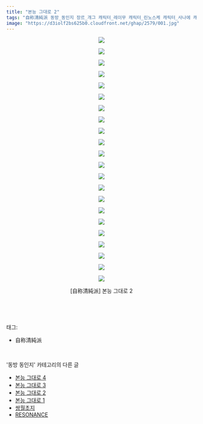 ```yaml
---
title: "본능 그대로 2"
tags: "自称清純派 동방_동인지 장르_개그 캐릭터_레이무 캐릭터_린노스케 캐릭터_사나에 캐릭터_스와코"
image: "https://d3iolf2bs625b0.cloudfront.net/ghap/2579/001.jpg"
---
```

<div class="article">
<p style="text-align: center; clear: none; float: none;"><img src="{{ site.imgserver3 }}/ghap/2579/001.jpg"/></p>
<p style="text-align: center; clear: none; float: none;"><img src="{{ site.imgserver3 }}/ghap/2579/002.jpg"/></p>
<p style="text-align: center; clear: none; float: none;"><img src="{{ site.imgserver3 }}/ghap/2579/003.jpg"/></p>
<p style="text-align: center; clear: none; float: none;"><img src="{{ site.imgserver3 }}/ghap/2579/004.jpg"/></p>
<p style="text-align: center; clear: none; float: none;"><img src="{{ site.imgserver3 }}/ghap/2579/005.jpg"/></p>
<p style="text-align: center; clear: none; float: none;"><img src="{{ site.imgserver3 }}/ghap/2579/006.jpg"/></p>
<p style="text-align: center; clear: none; float: none;"><img src="{{ site.imgserver3 }}/ghap/2579/007.jpg"/></p>
<p style="text-align: center; clear: none; float: none;"><img src="{{ site.imgserver3 }}/ghap/2579/008.jpg"/></p>
<p style="text-align: center; clear: none; float: none;"><img src="{{ site.imgserver3 }}/ghap/2579/009.jpg"/></p>
<p style="text-align: center; clear: none; float: none;"><img src="{{ site.imgserver3 }}/ghap/2579/010.jpg"/></p>
<p style="text-align: center; clear: none; float: none;"><img src="{{ site.imgserver3 }}/ghap/2579/011.jpg"/></p>
<p style="text-align: center; clear: none; float: none;"><img src="{{ site.imgserver3 }}/ghap/2579/012.jpg"/></p>
<p style="text-align: center; clear: none; float: none;"><img src="{{ site.imgserver3 }}/ghap/2579/013.jpg"/></p>
<p style="text-align: center; clear: none; float: none;"><img src="{{ site.imgserver3 }}/ghap/2579/014.jpg"/></p>
<p style="text-align: center; clear: none; float: none;"><img src="{{ site.imgserver3 }}/ghap/2579/015.jpg"/></p>
<p style="text-align: center; clear: none; float: none;"><img src="{{ site.imgserver3 }}/ghap/2579/016.jpg"/></p>
<p style="text-align: center; clear: none; float: none;"><img src="{{ site.imgserver3 }}/ghap/2579/017.jpg"/></p>
<p style="text-align: center; clear: none; float: none;"><img src="{{ site.imgserver3 }}/ghap/2579/018.jpg"/></p>
<p style="text-align: center; clear: none; float: none;"><img src="{{ site.imgserver3 }}/ghap/2579/019.jpg"/></p>
<p style="text-align: center; clear: none; float: none;"><img src="{{ site.imgserver3 }}/ghap/2579/020.jpg"/></p>
<p style="text-align: center; clear: none; float: none;"><img src="{{ site.imgserver3 }}/ghap/2579/021.jpg"/></p>
<p style="text-align: center; clear: none; float: none;"><img src="{{ site.imgserver3 }}/ghap/2579/022.jpg"/></p>
<p style="text-align: center; clear: none; float: none;">[自称清純派] 본능 그대로 2</p>
<p><br/></p>
</div><br/>
<div class="tagTrail">
<p>태그: </p>
<ul>
<li>自称清純派</li>
</ul>
</div><br/>
<div class="another">
<p>'동방 동인지' 카테고리의 다른 글</p>
<ul>
<li><a href="/ghap_2581">본능 그대로 4</a></li>
<li><a href="/ghap_2580">본능 그대로 3</a></li>
<li><a href="/ghap_2579">본능 그대로 2</a></li>
<li><a href="/ghap_2578">본능 그대로 1</a></li>
<li><a href="/ghap_2577">쌍월초지</a></li>
<li><a href="/ghap_2575">RESONANCE</a></li>
</ul>
</div><br/>
<div class="cb_module cb_fluid">
<div class="cb_wrt cb_profile">
</div><!-- commentList close -->
</div><br/>
